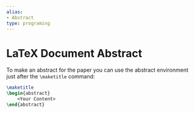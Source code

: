```yaml
---
alias:
- Abstract
type: programing 
---
```

# LaTeX Document Abstract

To make an abstract for the paper you can use the abstract environment just after the `\maketitle` command:

```latex
\maketitle
\begin{abstract}
    <Your Content>
\end{abstract}
```